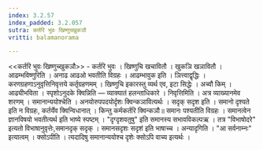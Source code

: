 ```yaml
---
index: 3.2.57
index_padded: 3.2.057
sutra: कर्तरि भुवः खिष्णुच्खुकञौ
vritti: balamanorama

---
```

<<कर्तरि भुवः खिष्णुच्खुकञौ>> - कर्तरि भुवः । खिष्णुचि खचावितौ । खुकञि खञावितौ । आढम्भविष्णुरिति । अनाढ आढओ भवतीति विग्रहः । आढम्भावुक इति । ञित्त्वाद्वृद्धिः । करणग्रहणाऽनुवृत्तिनिवृत्तये कर्तृग्रहणमम् । खिष्णुचि इकारस्तु व्यर्थ एव, इटा सिद्धेः । अच्वौ किम्  । आढ्यीभविता । स्पृशोऽनुदके क्विन्निति —  व्याक्यातं हलन्ताधिकारे । निवृत्तिमिति । अत्र व्याख्यानमेव शरणम् । समानान्ययोश्चेति । अनयोरुपपदयोर्दृशः क्विन्कञावित्यर्थः । सदृक् सदृश इति । समानो दृश्यते इति न विग्रहः, कर्तर्येव क्विन्विधानात् । किन्तु कर्मकर्तरि क्विन्कञौ॥ समानः पश्यतीति विग्रहः । समानत्वेन ज्ञानविषयो भवतीत्यर्थ इति भाष्ये स्पष्टम् । "दृग्दृशवतुषु" इति समानस्य सभावविकल्पऋ । तत्र "विभाषोदरे" इत्यतो विभाषानुवृत्तेः,समानदृक् सदृक् । समानसदृशः सदृश॑ इति भाषाच्च । अन्यादृगिति । "आ सर्वनाम्नः" इत्यात्वम् । क्सोऽपीति । त्यदादिषु समानान्ययोश्च दृशेः क्सोऽपि वाच्य इत्यर्थः । 